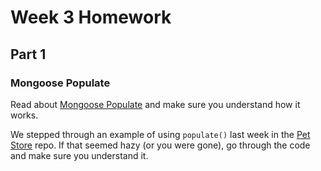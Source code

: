 # Week 3 Homework

## Part 1

### Mongoose Populate
Read about [Mongoose Populate](https://medium.com/@nicknauert/mongooses-model-populate-b844ae6d1ee7) and make sure you understand how it works.

We stepped through an example of using `populate()` last week in the [Pet Store](https://github.com/sergei202/petstore) repo.
If that seemed hazy (or you were gone), go through the code and make sure you understand it.

